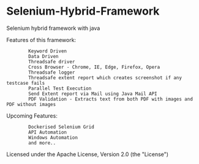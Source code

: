 # Selenium-Hybrid-Framework

Selenium hybrid framework with java

Features of this framework:

            Keyword Driven
            Data Driven
            Threadsafe driver
            Cross Browser - Chrome, IE, Edge, Firefox, Opera
            Threadsafe logger
            Threadsafe extent report which creates screenshot if any testcase fails
            Parallel Test Execution
            Send Extent report via Mail using Java Mail API
            PDF Validation - Extracts text from both PDF with images and PDF without images

Upcoming Features:
            
            Dockerised Selenium Grid
            API Automation
            Windows Automation
            and more..
            
Licensed under the Apache License, Version 2.0 (the "License")
